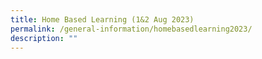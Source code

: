 ```yaml
---
title: Home Based Learning (1&2 Aug 2023)
permalink: /general-information/homebasedlearning2023/
description: ""
---
```

